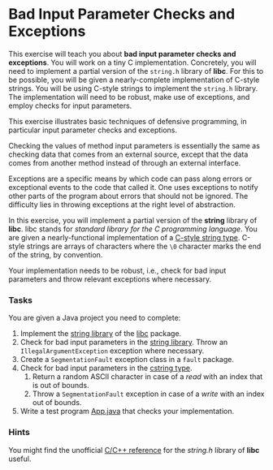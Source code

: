 # Bad Input Parameter Checks and Exceptions
This exercise will teach you about **bad input parameter checks and exceptions**. You will work on a tiny C implementation. Concretely, you will need to implement a partial version of the `string.h` library of **libc**. For this to be possible, you will be given a nearly-complete implementation of C-style strings. You will be using C-style strings to implement the `string.h` library. The implementation will need to be robust, make use of exceptions, and employ checks for input parameters.

This exercise illustrates basic techniques of defensive programming, in particular input parameter checks and exceptions.

Checking the values of method input parameters is essentially the same as checking data that comes from an external source, except that the data comes from another method instead of through an external interface.

Exceptions are a specific means by which code can pass along errors or exceptional events to the code that called it. One uses exceptions to notify other parts of the program about errors that should not be ignored. The difficulty lies in throwing exceptions at the right level of abstraction.

In this exercise, you will implement a partial version of the **string** library of **libc**. libc stands for *standard library for the C programming language*. You are given a nearly-functional implementation of a [C-style string type](src/main/java/tinyc/type/cstring.java). C-style strings are arrays of characters where the `\0` character marks the end of the string, by convention.

Your implementation needs to be robust, i.e., check for bad input parameters and throw relevant exceptions where necessary.

### Tasks
You are given a Java project you need to complete:

1. Implement the [string library](src/main/java/tinyc/libc/string.java) of the [libc](src/main/java/tinyc/libc) package.
1. Check for bad input parameters in the [string library](src/main/java/tinyc/libc/string.java). Throw an `IllegalArgumentException` exception where necessary.
1. Create a `SegmentationFault` exception class in a `fault` package.
1. Check for bad input parameters in the [cstring type](src/main/java/tinyc/type/cstring.java).
    1. Return a random ASCII character in case of a *read* with an index that is out of bounds.
    1. Throw a `SegmentationFault` exception in case of a *write* with an index out of bounds.
1. Write a test program [App.java](src/main/java/App.java) that checks your implementation.

### Hints
You might find the unofficial [C/C++ reference](http://www.cplusplus.com/reference/cstring/) for the *string.h* library of **libc** useful.
